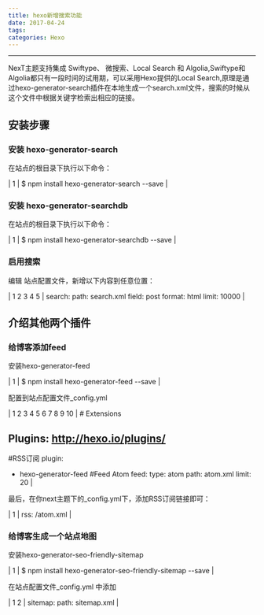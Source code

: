 ```yaml
---
title: hexo新增搜索功能
date: 2017-04-24
tags:
categories: Hexo
---
```

------

<!-- more -->

NexT主题支持集成 Swiftype、 微搜索、Local Search 和 Algolia,Swiftype和Algolia都只有一段时间的试用期，可以采用Hexo提供的Local Search,原理是通过hexo-generator-search插件在本地生成一个search.xml文件，搜索的时候从这个文件中根据关键字检索出相应的链接。
<a id="more"></a>

## 安装步骤

### 安装 hexo-generator-search

在站点的根目录下执行以下命令：

| 1 | $ npm install hexo-generator-search --save |

### 安装 hexo-generator-searchdb

在站点的根目录下执行以下命令：

| 1 | $ npm install hexo-generator-searchdb --save |

### 启用搜索

编辑 站点配置文件，新增以下内容到任意位置：

| 1
2
3
4
5 | search:
 path: search.xml
 field: post
 format: html
 limit: 10000 |

## 介绍其他两个插件

### 给博客添加feed

安装hexo-generator-feed

| 1 | $ npm install hexo-generator-feed --save |

配置到站点配置文件_config.yml

| 1
2
3
4
5
6
7
8
9
10 | # Extensions
## Plugins: http://hexo.io/plugins/
#RSS订阅
plugin:
- hexo-generator-feed
#Feed Atom
feed:
type: atom
path: atom.xml
limit: 20 |

最后，在你next主题下的_config.yml下，添加RSS订阅链接即可：

| 1 | rss: /atom.xml |

### 给博客生成一个站点地图

安装hexo-generator-seo-friendly-sitemap

| 1 | $ npm install hexo-generator-seo-friendly-sitemap --save |

在站点配置文件_config.yml 中添加

| 1
2 | sitemap:
 path: sitemap.xml |
 